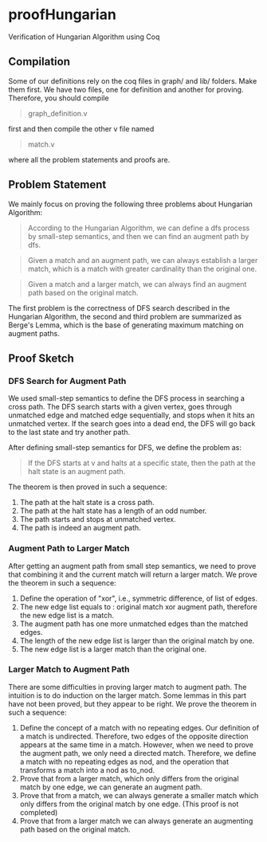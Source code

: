 # proofHungarian

Verification of Hungarian Algorithm using Coq

## Compilation

Some of our definitions rely on the coq files in graph/ and lib/ folders. Make them first. We have two files, one for definition and another for proving. Therefore, you should compile

> graph_definition.v

first and then compile the other v file named

> match.v

where all the problem statements and proofs are.

## Problem Statement

We mainly focus on proving the following three problems about Hungarian Algorithm:

> According to the Hungarian Algorithm, we can define a dfs process by small-step semantics, and then we can find an augment path by dfs.

> Given a match and an augment path, we can always establish a larger match, which is a match with greater cardinality than the original one.

> Given a match and a larger match, we can always find an augment path based on the original match. 

The first problem is the correctness of DFS search described in the Hungarian Algorithm, the second and third problem are summarized as Berge's Lemma, which is the base of generating maximum matching on augment paths.

## Proof Sketch

### DFS Search for Augment Path

We used small-step semantics to define the DFS process in searching a cross path. The DFS search starts with a given vertex, goes through unmatched edge and matched edge sequentially, and stops when it hits an unmatched vertex. If the search goes into a dead end, the DFS will go back to the last state and try another path.

After defining small-step semantics for DFS, we define the problem as:

> If the DFS starts at v and halts at a specific state, then the path at the halt state is an augment path.

The theorem is then proved in such a sequence:

1. The path at the halt state is a cross path.
2. The path at the halt state has a length of an odd number.
3. The path starts and stops at unmatched vertex.
4. The path is indeed an augment path.

### Augment Path to Larger Match

After getting an augment path from small step semantics, we need to prove that combining it and the current match will return a larger match. We prove the theorem in such a sequence:

1. Define the operation of "xor", i.e., symmetric difference, of list of edges.
2. The new edge list equals to : original match xor augment path, therefore the new edge list is a match.
3. The augment path has one more unmatched edges than the matched edges.
4. The length of the new edge list is larger than the original match by one.
5. The new edge list is a larger match than the original one.

### Larger Match to Augment Path

There are some difficulties in proving larger match to augment path. The intuition is to do induction on the larger match. Some lemmas in this part have not been proved, but they appear to be right. We prove the theorem in such a sequence:

1. Define the concept of a match with no repeating edges. Our definition of a match is undirected. Therefore, two edges of the opposite direction appears at the same time in a match. However, when we need to prove the augment path, we only need a directed match. Therefore, we define a match with no repeating edges as nod, and the operation that transforms a match into a nod as to_nod.
2. Prove that from a larger match, which only differs from the original match by one edge, we can generate an augment path.
3. Prove that from a match, we can always generate a smaller match which only differs from the original match by one edge. (This proof is not completed)
4. Prove that from a larger match we can always generate an augmenting path based on the original match.
